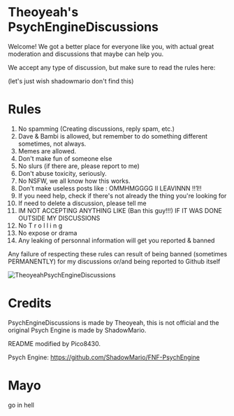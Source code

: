 # Theoyeah's PsychEngineDiscussions
Welcome! We got a better place for everyone like you, with actual great moderation and discussions that maybe can help you.

We accept any type of discussion, but make sure to read the rules here:

(let's just wish shadowmario don't find this)
# Rules

1. No spamming (Creating discussions, reply spam, etc.)
2. Dave & Bambi is allowed, but remember to do something different sometimes, not always.
3. Memes are allowed.
4. Don't make fun of someone else
5. No slurs (if there are, please report to me)
6. Don't abuse toxicity, seriously.
7. No NSFW, we all know how this works.
8. Don't make useless posts like : OMMHMGGGG II LEAVINNN !!1!!
9. If you need help, check if there's not already the thing you're looking for
10. If need to delete a discussion, please tell me
11. IM NOT ACCEPTING ANYTHING LIKE (Ban this guy!!!) IF IT WAS DONE OUTSIDE MY DISCUSSIONS
12. No T r o l l i n g
13. No expose or drama
14. Any leaking of personnal information will get you reported & banned

Any failure of respecting these rules can result of being banned (sometimes PERMANENTLY) for my discussions or/and being reported to Github itself


![TheoyeahPsychEngineDiscussions](https://user-images.githubusercontent.com/91833725/167202387-7fa0e212-9bc9-4578-9811-b41451409182.png)

#

# Credits

PsychEngineDiscussions is made by Theoyeah, this is not official and the original Psych Engine is made by ShadowMario.

README modified by Pico8430.

Psych Engine: https://github.com/ShadowMario/FNF-PsychEngine


# Mayo
go in hell
